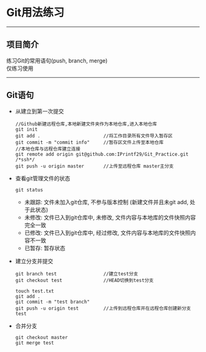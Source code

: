 Git用法练习  
========
********

项目简介  
--------
练习Git的常用语句(push, branch, merge)  
仅练习使用
********

Git语句  
--------
* 从建立到第一次提交  
    ```
    //Github新建远程仓库,本地新建文件夹作为本地仓库,进入本地仓库
    git init
    git add .                       //将工作目录所有文件导入暂存区
    git commit -m "commit info"     //暂存区文件上传至本地仓库
    //本地仓库与远程仓库建立连接
    git remote add origin git@github.com:IPrintf29/Git_Practice.git /*ssh*/
    git push -u origin master       //上传至远程仓库 master主分支
    ```
* 查看git管理文件的状态
    ```
    git status
    ```

    * 未跟踪: 文件未加入git仓库, 不参与版本控制 (新建文件并且未git add, 处于此状态)
    * 未修改: 文件已入到git仓库中, 未修改, 文件内容与本地库的文件快照内容完全一致
    * 已修改: 文件已入到git仓库中, 经过修改, 文件内容与本地库的文件快照内容不一致
    * 已暂存: 暂存状态
* 建立分支并提交
    ```
    git branch test                 //建立test分支
    git checkout test               //HEAD切换到test分支

    touch test.txt
    git add .
    git commit -m "test branch"
    git push -u origin test         //上传到远程仓库并在远程仓库创建新分支test
    ```
* 合并分支
    ```
    git checkout master
    git merge test
    ```